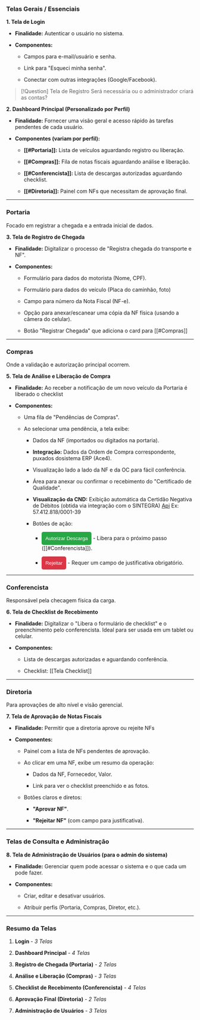 ### Telas Gerais / Essenciais

**1. Tela de Login**

- **Finalidade:** Autenticar o usuário no sistema.
    
- **Componentes:**
    
    - Campos para e-mail/usuário e senha.
        
    - Link para "Esqueci minha senha".
        
    - Conectar com outras integrações (Google/Facebook).

> [!Question]  Tela de Registro
> Será necessária ou o administrador criará as contas?

**2. Dashboard Principal (Personalizado por Perfil)**

- **Finalidade:** Fornecer uma visão geral e acesso rápido às tarefas pendentes de cada usuário.
    
- **Componentes (variam por perfil):**
    
    - **[[#Portaria]]:** Lista de veículos aguardando registro ou liberação.
        
    - **[[#Compras]]:** Fila de notas fiscais aguardando análise e liberação.
        
    - **[[#Conferencista]]:** Lista de descargas autorizadas aguardando checklist.
        
    - **[[#Diretoria]]:** Painel com NFs que necessitam de aprovação final.

---
### Portaria

Focado em registrar a chegada e a entrada inicial de dados.

**3. Tela de Registro de Chegada**

- **Finalidade:** Digitalizar o processo de "Registra chegada do transporte e NF".
    
- **Componentes:**
    
    - Formulário para dados do motorista (Nome, CPF).
        
    - Formulário para dados do veículo (Placa do caminhão, foto)
        
    - Campo para número da Nota Fiscal (NF-e).
        
    - Opção para anexar/escanear uma cópia da NF física (usando a câmera do celular).
        
    - Botão "Registrar Chegada" que adiciona o card para [[#Compras]]

---
### Compras

Onde a validação e autorização principal ocorrem.

**5. Tela de Análise e Liberação de Compra**

- **Finalidade:** Ao receber a notificação de um novo veículo da Portaria é liberado o checklist
    
- **Componentes:**
	- Uma fila de "Pendências de Compras".
        
    - Ao selecionar uma pendência, a tela exibe:
        
        - Dados da NF (importados ou digitados na portaria).
            
        - **Integração:** Dados da Ordem de Compra correspondente, puxados dosistema ERP (Ace4).
            
        - Visualização lado a lado da NF e da OC para fácil conferência.
            
        - Área para anexar ou confirmar o recebimento do "Certificado de Qualidade".
            
        - **Visualização da CND:** Exibição automática da Certidão Negativa de Débitos (obtida via integração com o SINTEGRA) [Api](https://cnpja.com) Ex: 57.412.818/0001-39
            
        - Botões de ação:
            
            - <button style="background-color: #28a745; color: white; padding: 10px; border: none; border-radius: 5px;">Autorizar Descarga</button>  - Libera para o próximo passo ([[#Conferencista]]).
                
            - <button style="background-color: #dc3545; color: white; padding: 10px; border: none; border-radius: 5px;">Rejeitar</button>  - Requer um campo de justificativa obrigatório.

---
### Conferencista

Responsável pela checagem física da carga.

**6. Tela de Checklist de Recebimento**

- **Finalidade:** Digitalizar o "Libera o formulário de checklist" e o preenchimento pelo conferencista. Ideal para ser usada em um tablet ou celular.
    
- **Componentes:**
    
    - Lista de descargas autorizadas e aguardando conferência.
        
    -  Checklist: [[Tela Checklist]]    

---
### Diretoria

Para aprovações de alto nível e visão gerencial.

**7. Tela de Aprovação de Notas Fiscais**

- **Finalidade:** Permitir que a diretoria aprove ou rejeite NFs
    
- **Componentes:**
    
    - Painel com a lista de NFs pendentes de aprovação.
        
    - Ao clicar em uma NF, exibe um resumo da operação:
        
        - Dados da NF, Fornecedor, Valor.
            
        - Link para ver o checklist preenchido e as fotos.
            
    - Botões claros e diretos:
        
        - **"Aprovar NF"**.
            
        - **"Rejeitar NF"** (com campo para justificativa).

---
### Telas de Consulta e Administração

**8. Tela de Administração de Usuários (para o admin do sistema)**

- **Finalidade:** Gerenciar quem pode acessar o sistema e o que cada um pode fazer.
    
- **Componentes:**
    
    - Criar, editar e desativar usuários.
        
    - Atribuir perfis (Portaria, Compras, Diretor, etc.).

---
### Resumo da Telas

1. **Login** - _3 Telas_
    
2. **Dashboard Principal**  - _4 Telas_
    
3. **Registro de Chegada (Portaria)** - _2 Telas_
    
4. **Análise e Liberação (Compras)** - _3 Telas_
    
5. **Checklist de Recebimento (Conferencista)** - _4 Telas_
    
6. **Aprovação Final (Diretoria)** - _2 Telas_
    
7. **Administração de Usuários** - _3 Telas_
